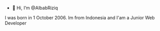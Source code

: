 - 👋 Hi, I’m @AlbabRiziq

I was born in 1 October 2006. Im from Indonesia and I'am a Junior Web Developer
<!---
AlbabRiziq/AlbabRiziq is a ✨ special ✨ repository because its `README.md` (this file) appears on your GitHub profile.
You can click the Preview link to take a look at your changes.
--->

